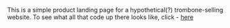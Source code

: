 This is a simple product landing page for a hypothetical(?) trombone-selling website.
To see what all that code up there looks like, click - [here](https://pranshr.github.io/Trombones-Landing-Page/)
